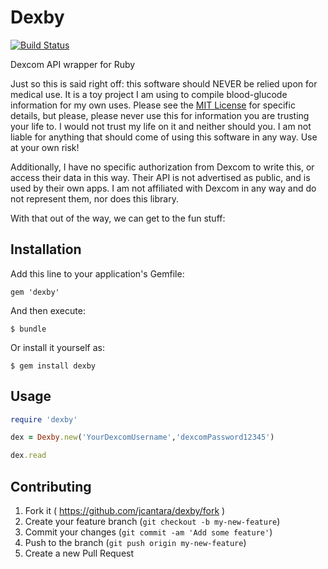 # Dexby

[![Build Status](https://travis-ci.org/jcantara/dexby.svg?branch=master)](https://travis-ci.org/jcantara/dexby)

Dexcom API wrapper for Ruby

Just so this is said right off: this software should NEVER be relied upon for medical use.
It is a toy project I am using to compile blood-glucode information for my own uses.
Please see the [MIT License](LICENSE) for specific details, but please, please never use this
for information you are trusting your life to. I would not trust my life on it and neither should you.
I am not liable for anything that should come of using this software in any way. Use at your own risk!

Additionally, I have no specific authorization from Dexcom to write this, or access their data in
this way. Their API is not advertised as public, and is used by their own apps. I am not affiliated
with Dexcom in any way and do not represent them, nor does this library.

With that out of the way, we can get to the fun stuff:

## Installation

Add this line to your application's Gemfile:

    gem 'dexby'

And then execute:

    $ bundle

Or install it yourself as:

    $ gem install dexby

## Usage

```ruby
require 'dexby'

dex = Dexby.new('YourDexcomUsername','dexcomPassword12345')

dex.read
```

## Contributing

1. Fork it ( https://github.com/jcantara/dexby/fork )
2. Create your feature branch (`git checkout -b my-new-feature`)
3. Commit your changes (`git commit -am 'Add some feature'`)
4. Push to the branch (`git push origin my-new-feature`)
5. Create a new Pull Request
